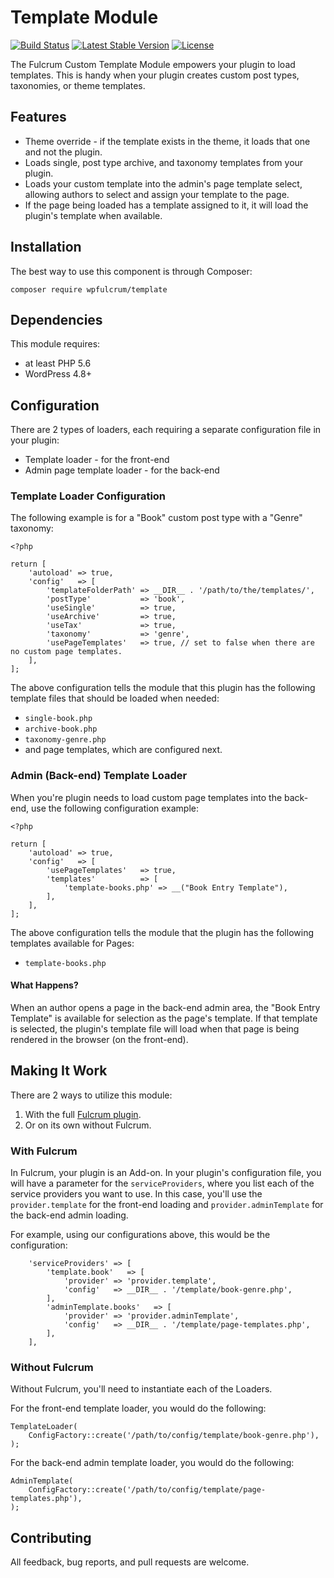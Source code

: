 # Template Module

[![Build Status](https://travis-ci.org/wpfulcrum/template.svg?branch=develop)](https://travis-ci.org/wpfulcrum/template) 
[![Latest Stable Version](https://poser.pugx.org/wpfulcrum/template/v/stable)](https://packagist.org/packages/wpfulcrum/template) 
[![License](https://poser.pugx.org/wpfulcrum/template/license)](https://packagist.org/packages/wpfulcrum/template)

The Fulcrum Custom Template Module empowers your plugin to load templates.  This is handy when your plugin creates custom post types, taxonomies, or theme templates.

## Features

- Theme override - if the template exists in the theme, it loads that one and not the plugin. 
- Loads single, post type archive, and taxonomy templates from your plugin.
- Loads your custom template into the admin's page template select, allowing authors to select and assign your template to the page.
- If the page being loaded has a template assigned to it, it will load the plugin's template when available.

## Installation

The best way to use this component is through Composer:

```
composer require wpfulcrum/template
```

## Dependencies

This module requires:
 
- at least PHP 5.6
- WordPress 4.8+

## Configuration

There are 2 types of loaders, each requiring a separate configuration file in your plugin:

- Template loader - for the front-end
- Admin page template loader - for the back-end

### Template Loader Configuration

The following example is for a "Book" custom post type with a "Genre" taxonomy:

```
<?php

return [
    'autoload' => true,
    'config'   => [
        'templateFolderPath' => __DIR__ . '/path/to/the/templates/',
        'postType'           => 'book',
        'useSingle'          => true,
        'useArchive'         => true,
        'useTax'             => true,
        'taxonomy'           => 'genre',
        'usePageTemplates'   => true, // set to false when there are no custom page templates.
    ],
];
```

The above configuration tells the module that this plugin has the following template files that should be loaded when needed:

- `single-book.php`
- `archive-book.php`
- `taxonomy-genre.php`
- and page templates, which are configured next.

### Admin (Back-end) Template Loader

When you're plugin needs to load custom page templates into the back-end, use the following configuration example:

```
<?php

return [
    'autoload' => true,
    'config'   => [
        'usePageTemplates'   => true,
        'templates'          => [
            'template-books.php' => __("Book Entry Template"),
        ],
    ],
];
```

The above configuration tells the module that the plugin has the following templates available for Pages:

- `template-books.php`

#### What Happens?

When an author opens a page in the back-end admin area, the "Book Entry Template" is available for selection as the page's template.  If that template is selected, the plugin's template file will load when that page is being rendered in the browser (on the front-end). 

## Making It Work

There are 2 ways to utilize this module:

1. With the full [Fulcrum plugin](https://github.com/wpfulcrum/fulcrum).
2. Or on its own without Fulcrum.

### With Fulcrum

In Fulcrum, your plugin is an Add-on.  In your plugin's configuration file, you will have a parameter for the `serviceProviders`, where you list each of the service providers you want to use.  In this case, you'll use the `provider.template` for the front-end loading and `provider.adminTemplate` for the back-end admin loading.  

For example, using our configurations above, this would be the configuration:

```
	'serviceProviders' => [
        'template.book'   => [
            'provider' => 'provider.template',
            'config'   => __DIR__ . '/template/book-genre.php',
        ],
        'adminTemplate.books'   => [
            'provider' => 'provider.adminTemplate',
            'config'   => __DIR__ . '/template/page-templates.php',
        ],        
	],
```

### Without Fulcrum

Without Fulcrum, you'll need to instantiate each of the Loaders.

For the front-end template loader, you would do the following:

```
TemplateLoader(
    ConfigFactory::create('/path/to/config/template/book-genre.php'),
);
```

For the back-end admin template loader, you would do the following:

```
AdminTemplate(
    ConfigFactory::create('/path/to/config/template/page-templates.php'),
);
```

## Contributing

All feedback, bug reports, and pull requests are welcome.